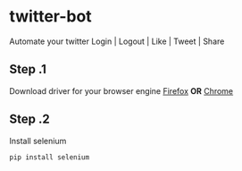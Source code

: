 # twitter-bot
Automate your twitter Login | Logout | Like | Tweet | Share

## Step .1
Download driver for your browser engine
[Firefox](https://github.com/mozilla/geckodriver/releases) **OR**
[Chrome](https://chromedriver.chromium.org/downloads)

## Step .2
Install selenium

```pip install selenium```
